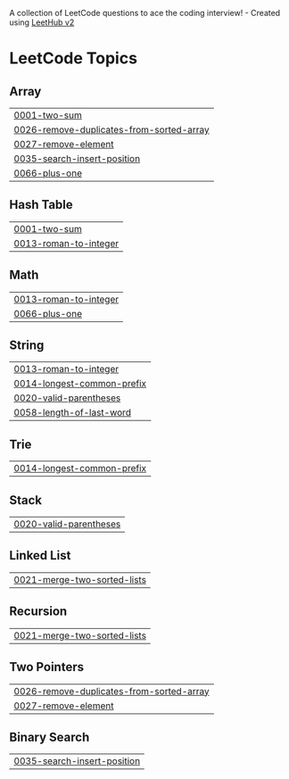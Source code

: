 A collection of LeetCode questions to ace the coding interview! - Created using [LeetHub v2](https://github.com/arunbhardwaj/LeetHub-2.0)
<!---LeetCode Topics Start-->
# LeetCode Topics
## Array
|  |
| ------- |
| [0001-two-sum](https://github.com/pavan9099/LcS/tree/master/0001-two-sum) |
| [0026-remove-duplicates-from-sorted-array](https://github.com/pavan9099/LcS/tree/master/0026-remove-duplicates-from-sorted-array) |
| [0027-remove-element](https://github.com/pavan9099/LcS/tree/master/0027-remove-element) |
| [0035-search-insert-position](https://github.com/pavan9099/LcS/tree/master/0035-search-insert-position) |
| [0066-plus-one](https://github.com/pavan9099/LcS/tree/master/0066-plus-one) |
## Hash Table
|  |
| ------- |
| [0001-two-sum](https://github.com/pavan9099/LcS/tree/master/0001-two-sum) |
| [0013-roman-to-integer](https://github.com/pavan9099/LcS/tree/master/0013-roman-to-integer) |
## Math
|  |
| ------- |
| [0013-roman-to-integer](https://github.com/pavan9099/LcS/tree/master/0013-roman-to-integer) |
| [0066-plus-one](https://github.com/pavan9099/LcS/tree/master/0066-plus-one) |
## String
|  |
| ------- |
| [0013-roman-to-integer](https://github.com/pavan9099/LcS/tree/master/0013-roman-to-integer) |
| [0014-longest-common-prefix](https://github.com/pavan9099/LcS/tree/master/0014-longest-common-prefix) |
| [0020-valid-parentheses](https://github.com/pavan9099/LcS/tree/master/0020-valid-parentheses) |
| [0058-length-of-last-word](https://github.com/pavan9099/LcS/tree/master/0058-length-of-last-word) |
## Trie
|  |
| ------- |
| [0014-longest-common-prefix](https://github.com/pavan9099/LcS/tree/master/0014-longest-common-prefix) |
## Stack
|  |
| ------- |
| [0020-valid-parentheses](https://github.com/pavan9099/LcS/tree/master/0020-valid-parentheses) |
## Linked List
|  |
| ------- |
| [0021-merge-two-sorted-lists](https://github.com/pavan9099/LcS/tree/master/0021-merge-two-sorted-lists) |
## Recursion
|  |
| ------- |
| [0021-merge-two-sorted-lists](https://github.com/pavan9099/LcS/tree/master/0021-merge-two-sorted-lists) |
## Two Pointers
|  |
| ------- |
| [0026-remove-duplicates-from-sorted-array](https://github.com/pavan9099/LcS/tree/master/0026-remove-duplicates-from-sorted-array) |
| [0027-remove-element](https://github.com/pavan9099/LcS/tree/master/0027-remove-element) |
## Binary Search
|  |
| ------- |
| [0035-search-insert-position](https://github.com/pavan9099/LcS/tree/master/0035-search-insert-position) |
<!---LeetCode Topics End-->